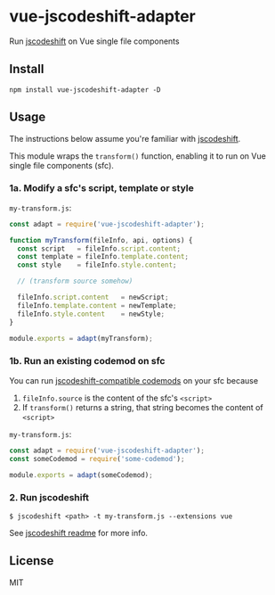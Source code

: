 # vue-jscodeshift-adapter

Run [jscodeshift](https://github.com/facebook/jscodeshift) on Vue single file components

## Install

```
npm install vue-jscodeshift-adapter -D
```

## Usage

The instructions below assume you're familiar with [jscodeshift](https://github.com/facebook/jscodeshift).

This module wraps the `transform()` function, enabling it to run on Vue single file components (sfc).

### 1a. Modify a sfc's script, template or style

`my-transform.js`:

```js
const adapt = require('vue-jscodeshift-adapter');

function myTransform(fileInfo, api, options) {
  const script   = fileInfo.script.content;
  const template = fileInfo.template.content;
  const style    = fileInfo.style.content;

  // (transform source somehow)

  fileInfo.script.content   = newScript;
  fileInfo.template.content = newTemplate;
  fileInfo.style.content    = newStyle;
}

module.exports = adapt(myTransform);
```

### 1b. Run an existing codemod on sfc

You can run [jscodeshift-compatible codemods](https://www.npmjs.com/search?q=codemod%20jscodeshift&page=1&ranking=optimal) on your sfc because

1. `fileInfo.source` is the content of the sfc's `<script>`
2.  If `transform()` returns a string, that string becomes the content of `<script>`

`my-transform.js`:

```js
const adapt = require('vue-jscodeshift-adapter');
const someCodemod = require('some-codemod');

module.exports = adapt(someCodemod);
```

### 2. Run jscodeshift

```
$ jscodeshift <path> -t my-transform.js --extensions vue
```

See [jscodeshift readme](https://github.com/facebook/jscodeshift#usage-cli) for more info.

## License

MIT
